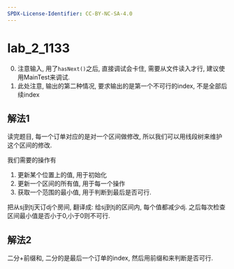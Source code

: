 ```yaml
---
SPDX-License-Identifier: CC-BY-NC-SA-4.0
---
```


# lab_2_1133

0. 注意输入, 用了`hasNext()`之后, 直接调试会卡住, 需要从文件读入才行, 建议使用MainTest来调试.
1. 此处注意, 输出的第二种情况, 要求输出的是第一个不可行的index, 不是全部后续index

## 解法1

读完题目, 每一个订单对应的是对一个区间做修改, 所以我们可以用线段树来维护这个区间的修改.

我们需要的操作有
1. 更新某个位置上的值, 用于初始化
2. 更新一个区间的所有值, 用于每一个操作
3. 获取一个范围的最小值,  用于判断到最后是否可行.

把从sj到tj天订dj个房间, 翻译成: 给sj到tj的区间内, 每个值都减少dj.
之后每次检查区间最小值是否小于0,小于0则不可行.

## 解法2

二分+前缀和, 二分的是最后一个订单的index, 然后用前缀和来判断是否可行.
